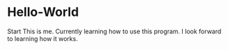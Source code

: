 # Hello-World
Start
This is me. Currently learning how to use this program. I look forward to learning how it works.

